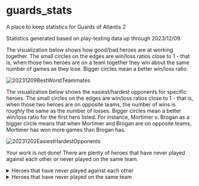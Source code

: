 # guards_stats
A place to keep statistics for Guards of Atlantis 2

Statistics generated based on play-testing data up through 2023/12/09.

The visualization below shows how good/bad heroes are at working together. The small circles on the edges are win/loss ratios close to 1 - that is, when those two heroes are on a team together they win about the same number of games as they lose. Bigger circles mean a better win/loss ratio.

![20231209BestWorstTeammates](https://github.com/megancarney/guards_stats/assets/10427988/0d1b2af4-b70f-449b-b448-7209f3c64587)


The visualization below shows the easiest/hardest opponents for specific heroes. The small circles on the edges are win/loss ratios close to 1 - that is, when those two heroes are on opposite teams, the number of wins is roughly the same as the number of losses. Bigger circles mean a better win/loss ratio for the first hero listed. For instance, Mortimer v. Brogan as a bigger circle means that when Mortimer and Brogan are on opposite teams, Mortimer has won more games than Brogan has.

![20231202EasiestHardestOpponents](https://github.com/megancarney/guards_stats/assets/10427988/ecb40e7a-a379-4fae-9d37-9e3f5e9ba6e0)

Your work is not done! There are plenty of heroes that have never played against each other or never played on the same team. 

<details>

<summary>Heroes that have never played against each other</summary>

| First Hero | Second Hero |
| --- | --- |
|"Arien the Tidemaster"|"Dodger the Warlock"|
|"Arien the Tidemaster"|"Hanu the Trickster"|
|"Arien the Tidemaster"|"Ignatia the Mad"|
|"Arien the Tidemaster"|"NebKher the Harbinger"|
|"Arien the Tidemaster"|"Tali the Spiritcaller"|
|"Arien the Tidemaster"|"Whisper the Outcast"|
|"Bain the Bounty Hunter"|"NebKher the Harbinger"|
|"Bain the Bounty Hunter"|"The Fay"|
|"Brogan the Destroyer"|"Dodger the Warlock"|
|"Brogan the Destroyer"|"Gydion the Archwizard"|
|"Brogan the Destroyer"|"Hanu the Trickster"|
|"Brogan the Destroyer"|"Trinkets the Scavenger"|
|"Dodger the Warlock"|"Mrak the Stoneshaper"|
|"Garrus the Gladiator"|"The Time Traveler"|
|"Garrus the Gladiator"|"Tigerclaw the Cutpurse"|
|"Gydion the Archwizard"|"Xargatha the Changed"|
|"Hanu the Trickster"|"Ignatia the Mad"|
|"Hanu the Trickster"|"NebKher the Harbinger"|
|"Hanu the Trickster"|"Sabina the Gunslinger"|
|"Hanu the Trickster"|"The Fay"|
|"Hanu the Trickster"|"Tigerclaw the Cutpurse"|
|"Ignatia the Mad"|"Tali the Spiritcaller"|
|"Ignatia the Mad"|"The Fay"|
|"Ignatia the Mad"|"Tigerclaw the Cutpurse"|
|"Min the Dragonmonk"|"NebKher the Harbinger"|
|"Min the Dragonmonk"|"Tali the Spiritcaller"|
|"Min the Dragonmonk"|"Whisper the Outcast"|
|"Misa the Samurai"|"Tigerclaw the Cutpurse"|
|"Mortimer the Eternal"|"Trinkets the Scavenger"|
|"Mrak the Stoneshaper"|"Tigerclaw the Cutpurse"|
|"NebKher the Harbinger"|"The Fay"|
|"NebKher the Harbinger"|"Tigerclaw the Cutpurse"|
|"Sabina the Gunslinger"|"Swift the Sharpshooter"|
|"Sabina the Gunslinger"|"The Fay"|
|"Snorri the Runescribe"|"Tali the Spiritcaller"|
|"Snorri the Runescribe"|"Tigerclaw the Cutpurse"|
|"Snorri the Runescribe"|"Wasp the Warmaiden"|
|"Swift the Sharpshooter"|"Tigerclaw the Cutpurse"|
|"Tali the Spiritcaller"|"Tigerclaw the Cutpurse"|
|"Tali the Spiritcaller"|"Wuk the Grove Guardian"|
|"Tali the Spiritcaller"|"Xargatha the Changed"|
|"The Fay"|"Tigerclaw the Cutpurse"|
|"The Fay"|"Ursafar the Savage"|
|"Tigerclaw the Cutpurse"|"Trinkets the Scavenger"|
|"Tigerclaw the Cutpurse"|"Xargatha the Changed"|

</details>

<details>

<summary>Heroes that have never played on the same team</summary>

| First Hero | Second Hero |
| --- | --- |
|"Arien the Tidemaster"|"Brynn the Seeker"|
|"Arien the Tidemaster"|"Hanu the Trickster"|
|"Arien the Tidemaster"|"Ignatia the Mad"|
|"Arien the Tidemaster"|"Mrak the Stoneshaper"|
|"Arien the Tidemaster"|"Tali the Spiritcaller"|
|"Arien the Tidemaster"|"Wasp the Warmaiden"|
|"Arien the Tidemaster"|"Xargatha the Changed"|
|"Bain the Bounty Hunter"|"Dodger the Warlock"|
|"Bain the Bounty Hunter"|"Hanu the Trickster"|
|"Bain the Bounty Hunter"|"Ignatia the Mad"|
|"Bain the Bounty Hunter"|"Trinkets the Scavenger"|
|"Brogan the Destroyer"|"Garrus the Gladiator"|
|"Brogan the Destroyer"|"Ignatia the Mad"|
|"Brogan the Destroyer"|"Min the Dragonmonk"|
|"Brogan the Destroyer"|"Mortimer the Eternal"|
|"Brogan the Destroyer"|"NebKher the Harbinger"|
|"Brogan the Destroyer"|"Snorri the Runescribe"|
|"Brogan the Destroyer"|"Widget and Pyro"|
|"Brogan the Destroyer"|"Wuk the Grove Guardian"|
|"Brogan the Destroyer"|"Xargatha the Changed"|
|"Cutter the Airship Captain"|"Sabina the Gunslinger"|
|"Dodger the Warlock"|"Hanu the Trickster"|
|"Dodger the Warlock"|"Silverarrow the Pathfinder"|
|"Dodger the Warlock"|"Trinkets the Scavenger"|
|"Garrus the Gladiator"|"Gydion the Archwizard"|
|"Garrus the Gladiator"|"Ignatia the Mad"|
|"Garrus the Gladiator"|"Mrak the Stoneshaper"|
|"Garrus the Gladiator"|"The Fay"|
|"Garrus the Gladiator"|"Tigerclaw the Cutpurse"|
|"Garrus the Gladiator"|"Ursafar the Savage"|
|"Gydion the Archwizard"|"Hanu the Trickster"|
|"Gydion the Archwizard"|"Ignatia the Mad"|
|"Gydion the Archwizard"|"NebKher the Harbinger"|
|"Gydion the Archwizard"|"Snorri the Runescribe"|
|"Gydion the Archwizard"|"Swift the Sharpshooter"|
|"Gydion the Archwizard"|"Tali the Spiritcaller"|
|"Gydion the Archwizard"|"Trinkets the Scavenger"|
|"Gydion the Archwizard"|"Wasp the Warmaiden"|
|"Hanu the Trickster"|"Min the Dragonmonk"|
|"Hanu the Trickster"|"Mrak the Stoneshaper"|
|"Hanu the Trickster"|"Sabina the Gunslinger"|
|"Hanu the Trickster"|"Silverarrow the Pathfinder"|
|"Hanu the Trickster"|"Snorri the Runescribe"|
|"Hanu the Trickster"|"Tali the Spiritcaller"|
|"Hanu the Trickster"|"The Fay"|
|"Hanu the Trickster"|"The Knight"|
|"Hanu the Trickster"|"Ursafar the Savage"|
|"Hanu the Trickster"|"Wuk the Grove Guardian"|
|"Ignatia the Mad"|"NebKher the Harbinger"|
|"Ignatia the Mad"|"Sabina the Gunslinger"|
|"Ignatia the Mad"|"Snorri the Runescribe"|
|"Ignatia the Mad"|"Swift the Sharpshooter"|
|"Ignatia the Mad"|"Tali the Spiritcaller"|
|"Ignatia the Mad"|"The Fay"|
|"Ignatia the Mad"|"The Knight"|
|"Ignatia the Mad"|"The Time Traveler"|
|"Ignatia the Mad"|"Trinkets the Scavenger"|
|"Ignatia the Mad"|"Wuk the Grove Guardian"|
|"Min the Dragonmonk"|"Sabina the Gunslinger"|
|"Min the Dragonmonk"|"Tali the Spiritcaller"|
|"Min the Dragonmonk"|"The Time Traveler"|
|"Misa the Samurai"|"Tali the Spiritcaller"|
|"Misa the Samurai"|"The Time Traveler"|
|"Misa the Samurai"|"Tigerclaw the Cutpurse"|
|"Mortimer the Eternal"|"The Fay"|
|"Mrak the Stoneshaper"|"Sabina the Gunslinger"|
|"Mrak the Stoneshaper"|"The Knight"|
|"Mrak the Stoneshaper"|"Trinkets the Scavenger"|
|"Mrak the Stoneshaper"|"Ursafar the Savage"|
|"Mrak the Stoneshaper"|"Xargatha the Changed"|
|"NebKher the Harbinger"|"Snorri the Runescribe"|
|"NebKher the Harbinger"|"Tali the Spiritcaller"|
|"NebKher the Harbinger"|"The Fay"|
|"NebKher the Harbinger"|"Tigerclaw the Cutpurse"|
|"NebKher the Harbinger"|"Wasp the Warmaiden"|
|"NebKher the Harbinger"|"Whisper the Outcast"|
|"Sabina the Gunslinger"|"Swift the Sharpshooter"|
|"Sabina the Gunslinger"|"The Knight"|
|"Sabina the Gunslinger"|"The Time Traveler"|
|"Sabina the Gunslinger"|"Trinkets the Scavenger"|
|"Sabina the Gunslinger"|"Whisper the Outcast"|
|"Sabina the Gunslinger"|"Wuk the Grove Guardian"|
|"Silverarrow the Pathfinder"|"Tigerclaw the Cutpurse"|
|"Silverarrow the Pathfinder"|"Trinkets the Scavenger"|
|"Snorri the Runescribe"|"Ursafar the Savage"|
|"Snorri the Runescribe"|"Whisper the Outcast"|
|"Snorri the Runescribe"|"Widget and Pyro"|
|"Snorri the Runescribe"|"Xargatha the Changed"|
|"Swift the Sharpshooter"|"Trinkets the Scavenger"|
|"Swift the Sharpshooter"|"Ursafar the Savage"|
|"Takahide the Warlord"|"The Time Traveler"|
|"Tali the Spiritcaller"|"The Fay"|
|"Tali the Spiritcaller"|"Tigerclaw the Cutpurse"|
|"Tali the Spiritcaller"|"Trinkets the Scavenger"|
|"The Fay"|"The Time Traveler"|
|"The Fay"|"Tigerclaw the Cutpurse"|
|"The Fay"|"Whisper the Outcast"|
|"The Knight"|"Xargatha the Changed"|
|"The Time Traveler"|"Tigerclaw the Cutpurse"|
|"The Time Traveler"|"Ursafar the Savage"|
|"The Time Traveler"|"Whisper the Outcast"|
|"The Time Traveler"|"Xargatha the Changed"|
|"Tigerclaw the Cutpurse"|"Ursafar the Savage"|
|"Tigerclaw the Cutpurse"|"Wasp the Warmaiden"|
|"Tigerclaw the Cutpurse"|"Whisper the Outcast"|
|"Tigerclaw the Cutpurse"|"Widget and Pyro"|
|"Tigerclaw the Cutpurse"|"Wuk the Grove Guardian"|
|"Trinkets the Scavenger"|"Whisper the Outcast"|
|"Ursafar the Savage"|"Xargatha the Changed"|
|"Whisper the Outcast"|"Xargatha the Changed"|


</details>
